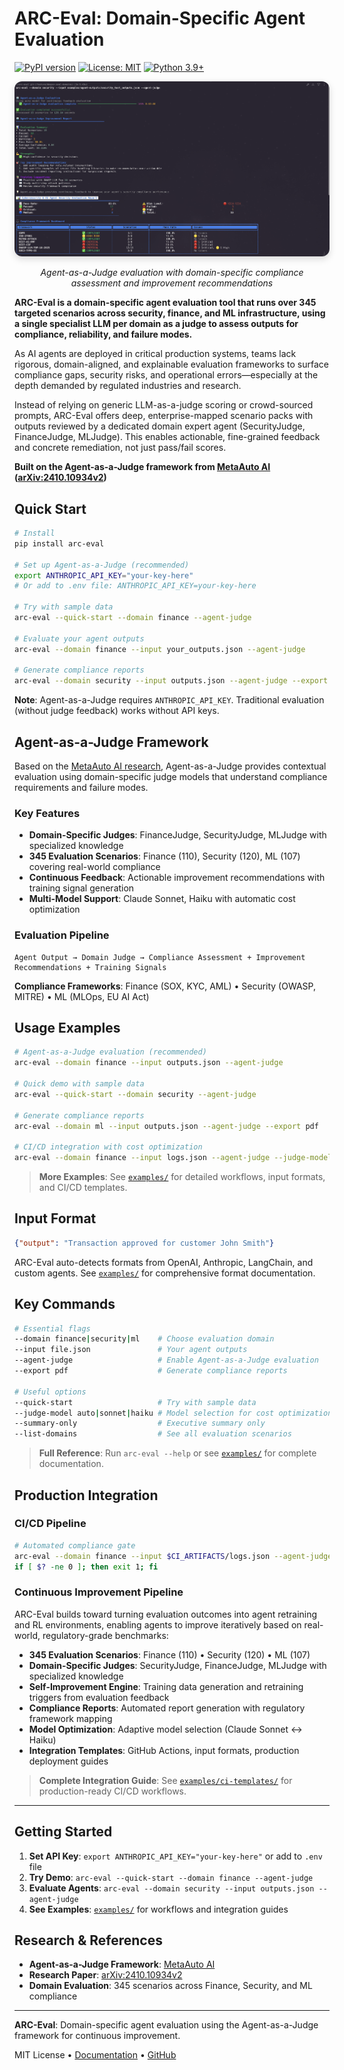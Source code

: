 # ARC-Eval: Domain-Specific Agent Evaluation

[![PyPI version](https://badge.fury.io/py/arc-eval.svg)](https://badge.fury.io/py/arc-eval)
[![License: MIT](https://img.shields.io/badge/License-MIT-yellow.svg)](https://opensource.org/licenses/MIT)
[![Python 3.9+](https://img.shields.io/badge/python-3.9+-blue.svg)](https://www.python.org/downloads/)

<div align="center">
  <img src="public/agent-as-judge-demo.png" alt="ARC-Eval Agent-as-a-Judge Demo" style="border-radius: 12px; box-shadow: 0 4px 12px rgba(0,0,0,0.15);" width="800">
  <p><em>Agent-as-a-Judge evaluation with domain-specific compliance assessment and improvement recommendations</em></p>
</div>

**ARC-Eval is a domain-specific agent evaluation tool that runs over 345 targeted scenarios across security, finance, and ML infrastructure, using a single specialist LLM per domain as a judge to assess outputs for compliance, reliability, and failure modes.**

As AI agents are deployed in critical production systems, teams lack rigorous, domain-aligned, and explainable evaluation frameworks to surface compliance gaps, security risks, and operational errors—especially at the depth demanded by regulated industries and research.

Instead of relying on generic LLM-as-a-judge scoring or crowd-sourced prompts, ARC-Eval offers deep, enterprise-mapped scenario packs with outputs reviewed by a dedicated domain expert agent (SecurityJudge, FinanceJudge, MLJudge). This enables actionable, fine-grained feedback and concrete remediation, not just pass/fail scores.

**Built on the Agent-as-a-Judge framework from [MetaAuto AI](https://github.com/metauto-ai/agent-as-a-judge) ([arXiv:2410.10934v2](https://arxiv.org/abs/2410.10934v2))**

## Quick Start

```bash
# Install
pip install arc-eval

# Set up Agent-as-a-Judge (recommended)
export ANTHROPIC_API_KEY="your-key-here"
# Or add to .env file: ANTHROPIC_API_KEY=your-key-here

# Try with sample data
arc-eval --quick-start --domain finance --agent-judge

# Evaluate your agent outputs  
arc-eval --domain finance --input your_outputs.json --agent-judge

# Generate compliance reports
arc-eval --domain security --input outputs.json --agent-judge --export pdf
```

**Note**: Agent-as-a-Judge requires `ANTHROPIC_API_KEY`. Traditional evaluation (without judge feedback) works without API keys.

## Agent-as-a-Judge Framework

Based on the [MetaAuto AI research](https://github.com/metauto-ai/agent-as-a-judge), Agent-as-a-Judge provides contextual evaluation using domain-specific judge models that understand compliance requirements and failure modes.

### Key Features
- **Domain-Specific Judges**: FinanceJudge, SecurityJudge, MLJudge with specialized knowledge
- **345 Evaluation Scenarios**: Finance (110), Security (120), ML (107) covering real-world compliance
- **Continuous Feedback**: Actionable improvement recommendations with training signal generation
- **Multi-Model Support**: Claude Sonnet, Haiku with automatic cost optimization

### Evaluation Pipeline
```
Agent Output → Domain Judge → Compliance Assessment + Improvement Recommendations + Training Signals
```

**Compliance Frameworks**: Finance (SOX, KYC, AML) • Security (OWASP, MITRE) • ML (MLOps, EU AI Act)

## Usage Examples

```bash
# Agent-as-a-Judge evaluation (recommended)
arc-eval --domain finance --input outputs.json --agent-judge

# Quick demo with sample data
arc-eval --quick-start --domain security --agent-judge

# Generate compliance reports
arc-eval --domain ml --input outputs.json --agent-judge --export pdf

# CI/CD integration with cost optimization
arc-eval --domain finance --input logs.json --agent-judge --judge-model claude-3-5-haiku
```

> **More Examples**: See [`examples/`](examples/) for detailed workflows, input formats, and CI/CD templates.

## Input Format

```json
{"output": "Transaction approved for customer John Smith"}
```

ARC-Eval auto-detects formats from OpenAI, Anthropic, LangChain, and custom agents. See [`examples/`](examples/) for comprehensive format documentation.

## Key Commands

```bash
# Essential flags
--domain finance|security|ml    # Choose evaluation domain
--input file.json               # Your agent outputs
--agent-judge                   # Enable Agent-as-a-Judge evaluation
--export pdf                    # Generate compliance reports

# Useful options  
--quick-start                   # Try with sample data
--judge-model auto|sonnet|haiku # Model selection for cost optimization
--summary-only                  # Executive summary only
--list-domains                  # See all evaluation scenarios
```

> **Full Reference**: Run `arc-eval --help` or see [`examples/`](examples/) for complete documentation.

## Production Integration

### CI/CD Pipeline
```bash
# Automated compliance gate
arc-eval --domain finance --input $CI_ARTIFACTS/logs.json --agent-judge
if [ $? -ne 0 ]; then exit 1; fi
```

### Continuous Improvement Pipeline
ARC-Eval builds toward turning evaluation outcomes into agent retraining and RL environments, enabling agents to improve iteratively based on real-world, regulatory-grade benchmarks:

- **345 Evaluation Scenarios**: Finance (110) • Security (120) • ML (107)
- **Domain-Specific Judges**: SecurityJudge, FinanceJudge, MLJudge with specialized knowledge
- **Self-Improvement Engine**: Training data generation and retraining triggers from evaluation feedback
- **Compliance Reports**: Automated report generation with regulatory framework mapping
- **Model Optimization**: Adaptive model selection (Claude Sonnet ↔ Haiku)
- **Integration Templates**: GitHub Actions, input formats, production deployment guides

> **Complete Integration Guide**: See [`examples/ci-templates/`](examples/ci-templates/) for production-ready CI/CD workflows.

---

## Getting Started

1. **Set API Key**: `export ANTHROPIC_API_KEY="your-key-here"` or add to `.env` file
2. **Try Demo**: `arc-eval --quick-start --domain finance --agent-judge`
3. **Evaluate Agents**: `arc-eval --domain security --input outputs.json --agent-judge`
4. **See Examples**: [`examples/`](examples/) for workflows and integration guides

## Research & References

- **Agent-as-a-Judge Framework**: [MetaAuto AI](https://github.com/metauto-ai/agent-as-a-judge)
- **Research Paper**: [arXiv:2410.10934v2](https://arxiv.org/abs/2410.10934v2)
- **Domain Evaluation**: 345 scenarios across Finance, Security, and ML compliance

---

**ARC-Eval**: Domain-specific agent evaluation using the Agent-as-a-Judge framework for continuous improvement.

MIT License • [Documentation](examples/) • [GitHub](https://github.com/arc-computer/arc-eval)